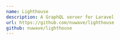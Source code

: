 ```yaml
---
name: Lighthouse
description: A GraphQL server for Laravel
url: https://github.com/nuwave/lighthouse
github: nuwave/lighthouse
---
```



